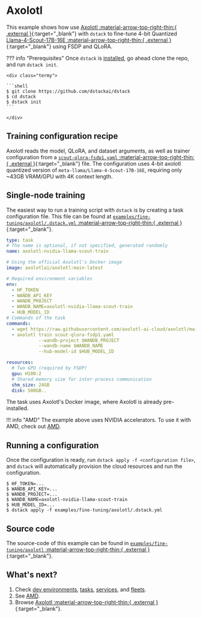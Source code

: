 # Axolotl

This example shows how use [Axolotl :material-arrow-top-right-thin:{ .external }](https://github.com/OpenAccess-AI-Collective/axolotl){:target="_blank"} 
with `dstack` to fine-tune 4-bit Quantized [Llama-4-Scout-17B-16E :material-arrow-top-right-thin:{ .external }](https://huggingface.co/axolotl-quants/Llama-4-Scout-17B-16E-Linearized-bnb-nf4-bf16){:target="_blank"} using FSDP and QLoRA.

??? info "Prerequisites"
    Once `dstack` is [installed](https://dstack.ai/docs/installation), go ahead clone the repo, and run `dstack init`.

    <div class="termy">
 
    ```shell
    $ git clone https://github.com/dstackai/dstack
    $ cd dstack
    $ dstack init
    ```
 
    </div>

## Training configuration recipe

Axolotl reads the model, QLoRA, and dataset arguments, as well as trainer configuration from a [`scout-qlora-fsdp1.yaml` :material-arrow-top-right-thin:{ .external }](https://github.com/axolotl-ai-cloud/axolotl/blob/main/examples/llama-4/scout-qlora-fsdp1.yaml){:target="_blank"} file. The configuration uses 4-bit axolotl quantized version of `meta-llama/Llama-4-Scout-17B-16E`, requiring only ~43GB VRAM/GPU with 4K context length.


## Single-node training

The easiest way to run a training script with `dstack` is by creating a task configuration file.
This file can be found at [`examples/fine-tuning/axolotl/.dstack.yml` :material-arrow-top-right-thin:{ .external }](https://github.com/dstackai/dstack/blob/master/examples/fine-tuning/axolotl/.dstack.yaml){:target="_blank"}.

<div editor-title="examples/fine-tuning/axolotl/.dstack.yml">

```yaml
type: task
# The name is optional, if not specified, generated randomly
name: axolotl-nvidia-llama-scout-train

# Using the official Axolotl's Docker image
image: axolotlai/axolotl:main-latest

# Required environment variables
env:
  - HF_TOKEN
  - WANDB_API_KEY
  - WANDB_PROJECT
  - WANDB_NAME=axolotl-nvidia-llama-scout-train
  - HUB_MODEL_ID
# Commands of the task
commands:
  - wget https://raw.githubusercontent.com/axolotl-ai-cloud/axolotl/main/examples/llama-4/scout-qlora-fsdp1.yaml
  - axolotl train scout-qlora-fsdp1.yaml 
            --wandb-project $WANDB_PROJECT 
            --wandb-name $WANDB_NAME 
            --hub-model-id $HUB_MODEL_ID

resources:
  # Two GPU (required by FSDP)
  gpu: H100:2
  # Shared memory size for inter-process communication
  shm_size: 24GB
  disk: 500GB..
```

</div>

The task uses Axolotl's Docker image, where Axolotl is already pre-installed.

!!! info "AMD"
    The example above uses NVIDIA accelerators. To use it with AMD, check out [AMD](https://dstack.ai/examples/accelerators/amd#axolotl).

## Running a configuration

Once the configuration is ready, run `dstack apply -f <configuration file>`, and `dstack` will automatically provision the
cloud resources and run the configuration.

<div class="termy">

```shell
$ HF_TOKEN=...
$ WANDB_API_KEY=...
$ WANDB_PROJECT=...
$ WANDB_NAME=axolotl-nvidia-llama-scout-train
$ HUB_MODEL_ID=...
$ dstack apply -f examples/fine-tuning/axolotl/.dstack.yml
```

</div>

## Source code

The source-code of this example can be found in
[`examples/fine-tuning/axolotl` :material-arrow-top-right-thin:{ .external }](https://github.com/dstackai/dstack/blob/master/examples/fine-tuning/axolotl){:target="_blank"}.

## What's next?

1. Check [dev environments](https://dstack.ai/docs/dev-environments), [tasks](https://dstack.ai/docs/tasks), 
   [services](https://dstack.ai/docs/services), and [fleets](https://dstack.ai/docs/concepts/fleets).
2. See [AMD](https://dstack.ai/examples/accelerators/amd#axolotl). 
3. Browse [Axolotl :material-arrow-top-right-thin:{ .external }](https://github.com/OpenAccess-AI-Collective/axolotl){:target="_blank"}.
